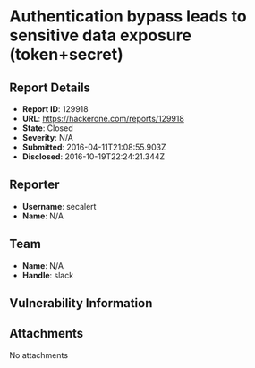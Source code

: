 # Authentication bypass leads to sensitive data exposure (token+secret)

## Report Details
- **Report ID**: 129918
- **URL**: https://hackerone.com/reports/129918
- **State**: Closed
- **Severity**: N/A
- **Submitted**: 2016-04-11T21:08:55.903Z
- **Disclosed**: 2016-10-19T22:24:21.344Z

## Reporter
- **Username**: secalert
- **Name**: N/A

## Team
- **Name**: N/A
- **Handle**: slack

## Vulnerability Information


## Attachments
No attachments
